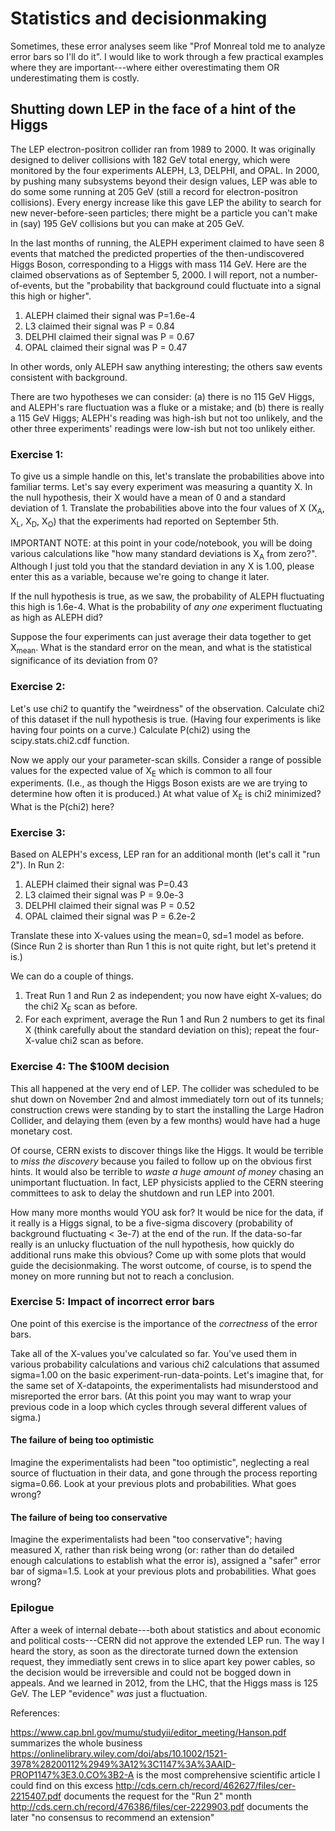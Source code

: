# Statistics and decisionmaking

Sometimes, these error analyses seem like "Prof Monreal told me to analyze error bars so I'll do it".  I would like to work through a few practical examples where they are important---where  either overestimating them OR underestimating them is costly.

## Shutting down LEP in the face of a hint of the Higgs

The LEP electron-positron collider ran from 1989 to 2000.  It was originally designed to deliver collisions with 182 GeV total energy, which were monitored by the four experiments ALEPH, L3, DELPHI, and OPAL.  In 2000, by pushing many subsystems beyond their design values, LEP was able to do some some running at 205 GeV (still a record for electron-positron collisions).  Every energy increase like this gave LEP the ability to search for new never-before-seen particles; there might be a particle you can't make in (say) 195 GeV collisions but you can make at 205 GeV.

In the last months of running, the ALEPH experiment claimed to have seen 8 events that matched the predicted properties of the then-undiscovered Higgs Boson, corresponding to a Higgs with mass 114 GeV.  Here are the claimed observations as of September 5, 2000.  I will report, not a number-of-events, but the "probability that background could fluctuate into a signal this high or higher".  

1) ALEPH claimed their signal was P=1.6e-4
2) L3 claimed their signal was P = 0.84 
3) DELPHI claimed their signal was P = 0.67
4) OPAL claimed their signal was P = 0.47

In other words, only ALEPH saw anything interesting; the others saw events consistent with background.

There are two hypotheses we can consider: (a) there is no 115 GeV Higgs, and ALEPH's rare fluctuation was a fluke or a mistake; and (b) there is really a 115 GeV Higgs; ALEPH's reading was high-ish but not too unlikely, and the other three experiments' readings were low-ish but not too unlikely either.

### Exercise 1:

To give us a simple handle on this, let's translate the probabilities above into familiar terms.  Let's say every experiment was measuring a quantity X.  In the null hypothesis, their X would have a mean of 0 and a standard deviation of 1.  Translate the probabilities above into the four values of X (X<sub>A</sub>, X<sub>L</sub>, X<sub>D</sub>, X<sub>O</sub>) that the experiments had reported on September 5th.

IMPORTANT NOTE: at this point in your code/notebook, you will be doing various calculations like "how many standard deviations is X<sub>A</sub> from zero?".  Although I just told you that the standard deviation in any X is 1.00, please enter this as a variable, because we're going to change it later.

If the null hypothesis is true, as we saw, the probability of ALEPH fluctuating this high is  1.6e-4.  What is the probability of _any one_ experiment fluctuating as high as ALEPH did?

Suppose the four experiments can just average their data together to get X<sub>mean</sub>.  What is the standard error on the mean, and what is the statistical significance of its deviation from 0?  

### Exercise 2:

Let's use chi2 to quantify the "weirdness" of the observation.  Calculate chi2 of this dataset  if the null hypothesis is true.  (Having four experiments is like having four points on a curve.)  Calculate P(chi2) using the scipy.stats.chi2.cdf function.  

Now we apply our your parameter-scan skills.  Consider a range of possible values for the expected value of X<sub>E</sub> which is common to all four experiments.  (I.e., as though the Higgs Boson exists are we are trying to determine how often it is produced.)   At what value of X<sub>E</sub> is chi2 minimized?  What is the P(chi2) here?  

### Exercise 3:

Based on ALEPH's excess, LEP ran for an additional month (let's call it "run 2"). In Run 2:

1) ALEPH claimed their signal was P=0.43
2) L3 claimed their signal was P = 9.0e-3
3) DELPHI claimed their signal was P = 0.52
4) OPAL claimed their signal was P = 6.2e-2

Translate these into X-values using the mean=0, sd=1 model as before.  (Since Run 2 is shorter than Run 1 this is not quite right, but let's pretend it is.) 

We can do a couple of things.

1) Treat Run 1 and Run 2 as independent; you now have eight X-values; do the chi2 X<sub>E</sub> scan as before. 
2) For each expriment, average the Run 1 and Run 2 numbers to get its final X (think carefully about the standard deviation on this); repeat the four-X-value chi2 scan as before.

### Exercise 4: The $100M decision

This all happened at the very end of LEP.  The collider was scheduled to be shut down on November 2nd and almost immediately torn out of its tunnels; construction crews were standing by to start the installing the Large Hadron Collider, and delaying them (even by a few months) would have had a huge monetary cost.

Of course, CERN exists to discover things like the Higgs.  It would be terrible to _miss the discovery_ because you failed to follow up on the obvious first hints.  It would also be terrible to _waste a huge amount of money_ chasing an unimportant fluctuation.  In fact, LEP physicists applied to the CERN steering committees to ask to delay the shutdown and run LEP into 2001.

How many more months would YOU ask for?  It would be nice for the data, if it really is a Higgs signal, to be a five-sigma discovery (probability of background fluctuating < 3e-7) at the end of the run.  If the data-so-far really is an unlucky fluctuation of the null hypothesis, how quickly do additional runs make this obvious?  Come up with some plots that would guide the decisionmaking.  The worst outcome, of course, is to spend the money on more running but not to reach a conclusion.

### Exercise 5: Impact of incorrect error bars

One point of this exercise is the importance of the *correctness* of the error bars.

Take all of the X-values you've calculated so far.  You've used them in various probability calculations and various chi2 calculations that assumed sigma=1.00 on the basic experiment-run-data-points.  Let's imagine that, for the same set of X-datapoints, the experimentalists had misunderstood and misreported the error bars.  (At this point you may want to wrap your previous code in a loop which cycles through several different values of sigma.)

#### The failure of being too optimistic

Imagine the experimentalists had been "too optimistic", neglecting a real source of fluctuation in their data, and gone through the process reporting sigma=0.66.  Look at your previous plots and probabilities.  What goes wrong? 

#### The failure of being too conservative

Imagine the experimentalists had been "too conservative"; having measured X, rather than risk being wrong (or: rather than do detailed enough calculations to establish what the error is), assigned a "safer" error bar of sigma=1.5.   Look at your previous plots and probabilities.  What goes wrong?

### Epilogue

After a week of internal debate---both about statistics and about economic and political costs---CERN did not approve the extended LEP run.  The way I heard the story, as soon as the directorate turned down the extension request, they immediatly sent crews in to slice apart key power cables, so the decision would be irreversible and could not be bogged down in appeals.  And we learned in 2012, from the LHC, that the Higgs mass is 125 GeV.  The LEP "evidence" _was_ just a fluctuation.

References:

https://www.cap.bnl.gov/mumu/studyii/editor_meeting/Hanson.pdf  summarizes the whole business
https://onlinelibrary.wiley.com/doi/abs/10.1002/1521-3978%28200112%2949%3A12%3C1147%3A%3AAID-PROP1147%3E3.0.CO%3B2-A is the most comprehensive scientific article I could find on this excess
http://cds.cern.ch/record/462627/files/cer-2215407.pdf documents the request for the "Run 2" month
http://cds.cern.ch/record/476386/files/cer-2229903.pdf documents the later "no consensus
to recommend an extension"

 
